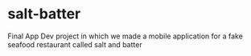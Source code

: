 # salt-batter
Final App Dev project in which we made a mobile application for a fake seafood restaurant called salt and batter
